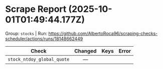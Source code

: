# Scrape Report (2025-10-01T01:49:44.177Z)

Group: `stocks`  |  Run: https://github.com/AlbertoRoca96/scraping-checks-scheduler/actions/runs/18148662449

| Check | Changed | Keys | Error |
|---|:---:|:--|:--|
| `stock_ntdoy_global_quote` | — |  |  |
